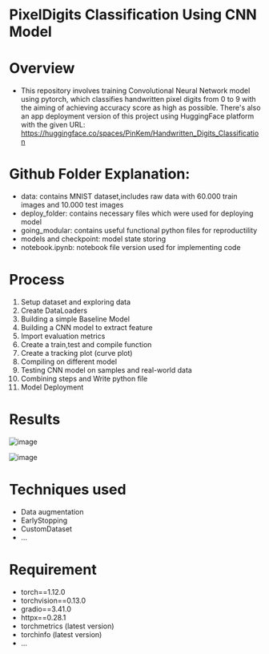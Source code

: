 # PixelDigits Classification Using CNN Model
# Overview
* This repository involves training Convolutional Neural Network model using pytorch, which classifies handwritten pixel digits from 0 to 9 with the aiming of achieving accuracy score as high as possible. There's also an app deployment version of this project using HuggingFace platform with the given URL: https://huggingface.co/spaces/PinKem/Handwritten_Digits_Classification
  
# Github Folder Explanation:
* data: contains MNIST dataset,includes raw data with 60.000 train images and 10.000 test images
* deploy_folder: contains necessary files which were used for deploying model
* going_modular: contains useful functional python files for reproductility
* models and checkpoint: model state storing
* notebook.ipynb: notebook file version used for implementing code

# Process
1. Setup dataset and exploring data
2. Create DataLoaders
3. Building a simple Baseline Model
4. Building a CNN model to extract feature
5. Import evaluation metrics
6. Create a train,test and compile function
7. Create a tracking plot (curve plot)
8. Compiling on different model
9. Testing CNN model on samples and real-world data
10. Combining steps and Write python file
11. Model Deployment

# Results
![image](https://github.com/user-attachments/assets/03a70e23-7bb9-4376-9ba4-e8396fe0343c)

![image](https://github.com/user-attachments/assets/4835b8f3-fc42-4595-a09d-b612ce38d38f)

    
# Techniques used
* Data augmentation
* EarlyStopping
* CustomDataset
* ...

# Requirement
* torch==1.12.0
* torchvision==0.13.0
* gradio==3.41.0
* httpx==0.28.1
* torchmetrics (latest version)
* torchinfo (latest version)
* ...





